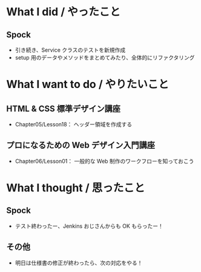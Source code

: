 # What I did / やったこと
## Spock
- 引き続き、Service クラスのテストを新規作成
- setup 用のデータやメソッドをまとめてみたり、全体的にリファクタリング

# What I want to do / やりたいこと
## HTML & CSS 標準デザイン講座
- Chapter05/Lesson18： ヘッダー領域を作成する

## プロになるための Web デザイン入門講座
- Chapter06/Lesson01： 一般的な Web 制作のワークフローを知っておこう

# What I thought / 思ったこと
## Spock
- テスト終わったー、Jenkins おじさんからも OK もらったー！

## その他
- 明日は仕様書の修正が終わったら、次の対応をやる！
